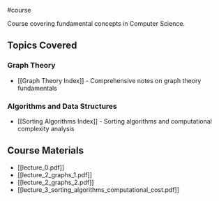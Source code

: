 #course

Course covering fundamental concepts in Computer Science.

## Topics Covered

### Graph Theory
- [[Graph Theory Index]] - Comprehensive notes on graph theory fundamentals

### Algorithms and Data Structures
- [[Sorting Algorithms Index]] - Sorting algorithms and computational complexity analysis

## Course Materials
- [[lecture_0.pdf]]
- [[lecture_2_graphs_1.pdf]]
- [[lecture_2_graphs_2.pdf]]
- [[lecture_3_sorting_algorithms_computational_cost.pdf]]